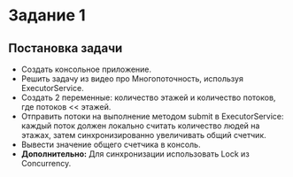 # Задание 1
## Постановка задачи

- Создать консольное приложение.
- Решить задачу из видео про Многопоточность, используя ExecutorService.
- Создать 2 переменные: количество этажей и количество потоков, где потоков << этажей.
- Отправить потоки на выполнение методом submit в ExecutorService: каждый поток должен локально считать количество людей на этажах, затем синхронизированно увеличивать общий счетчик.
- Вывести значение общего счетчика в консоль.
- **Дополнительно:** Для синхронизации использовать Lock из Concurrency.

